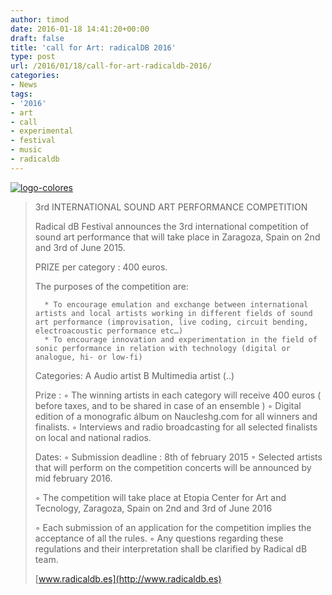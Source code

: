 ```yaml
---
author: timod
date: 2016-01-18 14:41:20+00:00
draft: false
title: 'call for Art: radicalDB 2016'
type: post
url: /2016/01/18/call-for-art-radicaldb-2016/
categories:
- News
tags:
- '2016'
- art
- call
- experimental
- festival
- music
- radicaldb
---
```


[![logo-colores](https://www.fablab-neckar-alb.org/wp-content/uploads/2016/01/logo-colores.jpg)
](https://www.fablab-neckar-alb.org/wp-content/uploads/2016/01/logo-colores.jpg)


<blockquote>3rd INTERNATIONAL SOUND ART PERFORMANCE COMPETITION

Radical dB Festival announces the 3rd international competition of sound art performance that will take place in Zaragoza, Spain on 2nd and 3rd of June 2015.

PRIZE per category : 400 euros.

The purposes of the competition are:

> 
> 
	  * To encourage emulation and exchange between international artists and local artists working in different fields of sound art performance (improvisation, live coding, circuit bending, electroacoustic performance etc…)
	  * To encourage innovation and experimentation in the field of sonic performance in relation with technology (digital or analogue, hi- or low-fi)

Categories:
A Audio artist
B Multimedia artist
(..)



Prize :
◦ The winning artists in each category will receive 400 euros ( before taxes, and to be shared in case of an ensemble )
◦ Digital edition of a monografic álbum on Naucleshg.com for all winners and finalists.
◦ Interviews and radio broadcasting for all selected finalists on local and national radios.

Dates:
◦ Submission deadline : 8th of february 2015
◦ Selected artists that will perform on the competition concerts will be announced by mid february 2016.

◦ The competition will take place at Etopia Center for Art and Tecnology, Zaragoza, Spain on 2nd and 3rd of June 2016

◦ Each submission of an application for the competition implies the acceptance of all the rules.
◦ Any questions regarding these regulations and their interpretation shall be clarified by Radical dB team.

[www.radicaldb.es](http://www.radicaldb.es)</blockquote>
